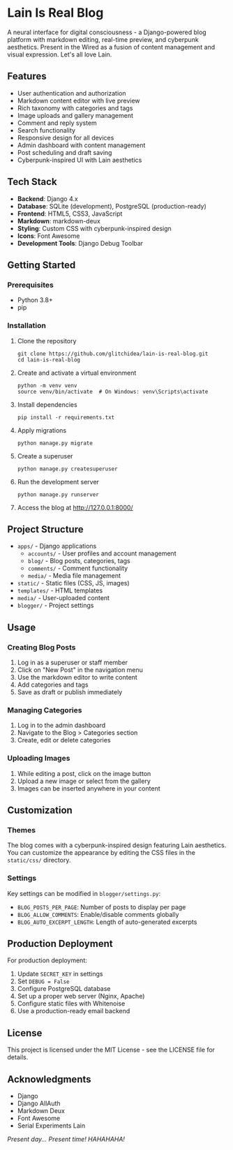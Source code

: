 # Lain Is Real Blog

A neural interface for digital consciousness - a Django-powered blog platform with markdown editing, real-time preview, and cyberpunk aesthetics. Present in the Wired as a fusion of content management and visual expression. Let's all love Lain.

## Features

- User authentication and authorization
- Markdown content editor with live preview
- Rich taxonomy with categories and tags
- Image uploads and gallery management
- Comment and reply system
- Search functionality
- Responsive design for all devices
- Admin dashboard with content management
- Post scheduling and draft saving
- Cyberpunk-inspired UI with Lain aesthetics

## Tech Stack

- **Backend**: Django 4.x
- **Database**: SQLite (development), PostgreSQL (production-ready)
- **Frontend**: HTML5, CSS3, JavaScript
- **Markdown**: markdown-deux
- **Styling**: Custom CSS with cyberpunk-inspired design
- **Icons**: Font Awesome
- **Development Tools**: Django Debug Toolbar

## Getting Started

### Prerequisites

- Python 3.8+
- pip

### Installation

1. Clone the repository
   ```
   git clone https://github.com/glitchidea/lain-is-real-blog.git
   cd lain-is-real-blog
   ```

2. Create and activate a virtual environment
   ```
   python -m venv venv
   source venv/bin/activate  # On Windows: venv\Scripts\activate
   ```

3. Install dependencies
   ```
   pip install -r requirements.txt
   ```

4. Apply migrations
   ```
   python manage.py migrate
   ```

5. Create a superuser
   ```
   python manage.py createsuperuser
   ```

6. Run the development server
   ```
   python manage.py runserver
   ```

7. Access the blog at http://127.0.0.1:8000/

## Project Structure

- `apps/` - Django applications
  - `accounts/` - User profiles and account management
  - `blog/` - Blog posts, categories, tags
  - `comments/` - Comment functionality
  - `media/` - Media file management
- `static/` - Static files (CSS, JS, images)
- `templates/` - HTML templates
- `media/` - User-uploaded content
- `blogger/` - Project settings

## Usage

### Creating Blog Posts

1. Log in as a superuser or staff member
2. Click on "New Post" in the navigation menu
3. Use the markdown editor to write content
4. Add categories and tags
5. Save as draft or publish immediately

### Managing Categories

1. Log in to the admin dashboard
2. Navigate to the Blog > Categories section
3. Create, edit or delete categories

### Uploading Images

1. While editing a post, click on the image button
2. Upload a new image or select from the gallery
3. Images can be inserted anywhere in your content

## Customization

### Themes

The blog comes with a cyberpunk-inspired design featuring Lain aesthetics. You can customize the appearance by editing the CSS files in the `static/css/` directory.

### Settings

Key settings can be modified in `blogger/settings.py`:

- `BLOG_POSTS_PER_PAGE`: Number of posts to display per page
- `BLOG_ALLOW_COMMENTS`: Enable/disable comments globally
- `BLOG_AUTO_EXCERPT_LENGTH`: Length of auto-generated excerpts

## Production Deployment

For production deployment:

1. Update `SECRET_KEY` in settings
2. Set `DEBUG = False`
3. Configure PostgreSQL database
4. Set up a proper web server (Nginx, Apache)
5. Configure static files with Whitenoise
6. Use a production-ready email backend

## License

This project is licensed under the MIT License - see the LICENSE file for details.

## Acknowledgments

- Django
- Django AllAuth
- Markdown Deux
- Font Awesome
- Serial Experiments Lain

*Present day... Present time! HAHAHAHA!* 